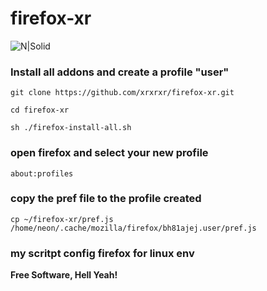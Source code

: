 # firefox-xr

![N|Solid](https://media.giphy.com/media/Ti1dpOjRAGEbcf7cOG/giphy-downsized-large.gif)

### Install all addons and create a profile "user"
```
git clone https://github.com/xrxrxr/firefox-xr.git
```

```
cd firefox-xr
```
```
sh ./firefox-install-all.sh
```

### open firefox and select your new profile
```
about:profiles
```
### copy the pref file to the profile created
```
cp ~/firefox-xr/pref.js  /home/neon/.cache/mozilla/firefox/bh81ajej.user/pref.js

```

### my scritpt config firefox for linux env


**Free Software, Hell Yeah!**

